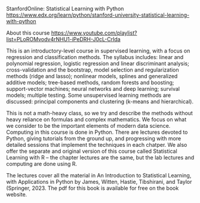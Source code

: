 StanfordOnline: Statistical Learning with Python
https://www.edx.org/learn/python/stanford-university-statistical-learning-with-python

About this course https://www.youtube.com/playlist?list=PLoROMvodv4rNHU1-iPeDRH-J0cL-CrIda

This is an introductory-level course in supervised learning, with a focus on regression and classification methods. The syllabus includes: linear and polynomial regression, logistic regression and linear discriminant analysis; cross-validation and the bootstrap, model selection and regularization methods (ridge and lasso); nonlinear models, splines and generalized additive models; tree-based methods, random forests and boosting; support-vector machines; neural networks and deep learning; survival models; multiple testing. Some unsupervised learning methods are discussed: principal components and clustering (k-means and hierarchical).

This is not a math-heavy class, so we try and describe the methods without heavy reliance on formulas and complex mathematics. We focus on what we consider to be the important elements of modern data science. Computing in this course is done in Python. There are lectures devoted to Python, giving tutorials from the ground up, and progressing with more detailed sessions that implement the techniques in each chatper. We also offer the separate and original version of this course called Statistical Learning with R – the chapter lectures are the same, but the lab lectures and computing are done using R.

The lectures cover all the material in An Introduction to Statistical Learning, with Applications in Python by James, Witten, Hastie, Tibshirani, and Taylor (Springer, 2023. The pdf for this book is available for free on the book website.
